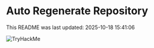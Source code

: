 # Auto Regenerate Repository

This README was last updated: 2025-10-18 15:41:06

 ![TryHackMe](https://tryhackme.com/badge/533634)